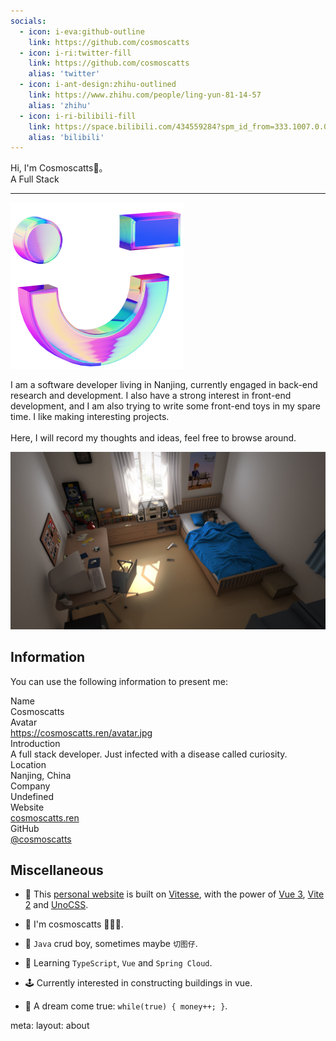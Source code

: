 ```yaml
---
socials:
  - icon: i-eva:github-outline
    link: https://github.com/cosmoscatts
  - icon: i-ri:twitter-fill
    link: https://github.com/cosmoscatts
    alias: 'twitter'
  - icon: i-ant-design:zhihu-outlined
    link: https://www.zhihu.com/people/ling-yun-81-14-57
    alias: 'zhihu'
  - icon: i-ri-bilibili-fill
    link: https://space.bilibili.com/434559284?spm_id_from=333.1007.0.0
    alias: 'bilibili'
---
```


<div flex justify-between items-end>
  <div text-2xl sm:text-4xl font-bold>
    <div>Hi, I'm <span text-c-dark>Cosmoscatts</span>👋。</div>
    <div flex>A Full Stack <Developer ml-3 /></div>
    <Links :links="frontmatter.socials" mt-5/>
  </div>
  <div 
    class="p-1 mb-1 border border-c rounded-full hidden md:block"
    shadow="[inset_0_0_10px_#000000] slate-200 dark:slate-800"
  >
    <FlipImage class="!w-40" src="/avatar.jpg" alt="avatar" />
  </div>
</div>

---

<div grid="~ cols-4" gap-3 lt-md:grid-cols-3>
  <div lt-md:hidden flex justify-center items-center col-span-1>
    <img rounded-md w-160px src="/images/home/hello.png" alt="hello">
  </div>
  <p col-span-3>
    I am a software developer living in Nanjing, currently engaged in back-end research and development. I also have a strong interest in front-end development, and I am also trying to write some front-end toys in my spare time. I like making interesting projects. <br/><br/>
    Here, I will record my thoughts and ideas, feel free to browse around.
  </p>
</div>

![](/images/home/bg.jpg)

## Information

You can use the following information to present me:

<div grid="~ cols-[max-content_1fr] gap-1" border-c-dark border-1 p-3 rounded-md>
  <div text-right pr2 op50 font-bold>Name</div>
  <TextCopy>Cosmoscatts</TextCopy>

  <div text-right pr2 op50 font-bold>Avatar</div>
  <div><a href="https://cosmoscatts.ren/avatar.jpg" target="_blank">https://cosmoscatts.ren/avatar.jpg</a></div>

  <div text-right pr2 op50 font-bold>Introduction</div>
  <TextCopy>A full stack developer. Just infected with a disease called curiosity.</TextCopy>

  <div text-right pr2 op50 font-bold>Location</div>
  <TextCopy>Nanjing, China</TextCopy>

  <div text-right pr2 op50 font-bold>Company</div>
  <TextCopy>Undefined</TextCopy>

  <div text-right pr2 op50 font-bold>Website</div>
  <TextCopy><a href="https://cosmoscatts.ren" target="_blank">cosmoscatts.ren</a></TextCopy>

  <div text-right pr2 op50 font-bold>GitHub</div>
  <TextCopy><a href="https://github.com/cosmoscatts" target="_blank">@cosmoscatts</a></TextCopy>
</div>

## Miscellaneous

- 🚀 This [personal website](https://github.com/cosmoscatts/cosmoscatts.github.io) is built on [Vitesse](https://github.com/antfu/vitesse), with the power of [Vue 3](https://github.com/vuejs/vue-next), [Vite 2](https://github.com/vitejs/vite) and [UnoCSS](https://github.com/antfu/unocss).

- 🤣 I'm cosmoscatts 🧑🏻‍💻.

- 👾 `Java` crud boy, sometimes maybe `切图仔`.

- 🚀 Learning `TypeScript`, `Vue` and `Spring Cloud`.

- 🕹️ Currently interested in constructing buildings in vue.

- 🍔 A dream come true: `while(true) { money++; }`.

<route lang="yaml">
meta: 
  layout: about
</route>

